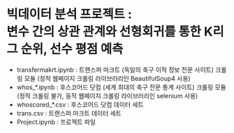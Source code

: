 # 빅데이터 분석 프로젝트 : <br/> 변수 간의 상관 관계와 선형회귀를 통한 K리그 순위, 선수 평점 예측

- transfermakrt.ipynb : 트랜스퍼 마크트 (독일의 축구 이적 정보 전문 사이트) 크롤링 모듈 (정적 웹페이지 크롤링 라이브러리인 BeautifulSoup4 사용)
- whos_*.ipynb : 후스코어드 닷컴 (세계 최대의 축구 전문 통계 사이트) 크롤링 모듈 (정적 크롤링 불가, 동적 웹페이지 크롤링 라이브러리인 selenium 사용)
- whoscored_*.csv : 후스코어드 닷컴 데이터 세트
- trans.csv : 트랜스퍼 마크트 데이터 세트
- Project.ipynb : 프로젝트 파일
